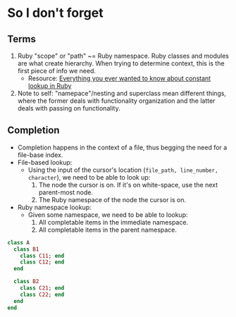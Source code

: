 # So I don't forget

## Terms

1. Ruby "scope" or "path" ~= Ruby namespace. Ruby classes and modules are what create hierarchy.
   When trying to determine context, this is the first piece of info we need.
   - Resource: [Everything you ever wanted to know about constant lookup in Ruby](https://cirw.in/blog/constant-lookup)
2. Note to self: "namepace"/nesting and superclass mean different things, where the former deals
   with functionality organization and the latter deals with passing on functionality.

## Completion

- Completion happens in the context of a file, thus begging the need for a file-base index.
- File-based lookup:
  - Using the input of the cursor's location (`file_path, line_number, character`), we need to be
    able to look up:
    1. The node the cursor is on. If it's on white-space, use the next parent-most node.
    2. The Ruby namespace of the node the cursor is on.
- Ruby namespace lookup:
  - Given some namespace, we need to be able to lookup:
    1. All completable items in the immediate namespace.
    2. All completable items in the parent namespace.

```ruby
class A
  class B1
    class C11; end
    class C12; end
  end

  class B2
    class C21; end
    class C22; end
  end
end
```
